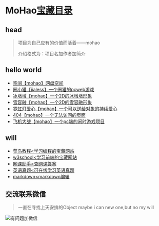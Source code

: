 # MoHao[宝藏目录](https://h539251932.github.io)

## head

> 项目为自己应有的价值而活着——mohao
> 
> 介绍格式为：项目名加作者加简介

## hello world

- [空间【mohao】网盘空间](http://h539251932.ys168.com)
- [圈小猫【jialess】一个圈猫的pcweb游戏](https://xiaojiarun.github.io/mao.html)
- [冰墩墩【mohao】一个2D的冰墩墩形象](https://h539251932.github.io/mohao/bdd.html)
- [雪容融【mohao】一个2D的雪容融形象](https://h539251932.github.io/mohao/xrr.html)
- [霓虹灯爱心【mohao】一个可以送给对象的持续爱心](https://h539251932.github.io/mohao/lovea.html)
- [404【mohao】一个无法访问的页面](https://h539251932.github.io/mohao/404.html)
- [飞机大战【mohao】一个pc端的闲时游戏项目](https://h539251932.github.io/aweb)

## will

- [菜鸟教程<学习编程的宝藏网站](https://www.runoob.com/)
- [w3school<学习前端的宝藏网站](https://www.w3school.com.cn/index.html)
- [网课助手<查网课答案](https://blog.ccsingle.com/)
- [英语真题<可在线学习英语真题](https://zhenti.burningvocabulary.com/)
- [markdown<markdown编辑](https://imzbf.github.io/md-editor-v3/index)

## 交流联系微信

> 一直在寻找上天安排的Object
> maybe i can new one,but no my will

![有问题加微信](https://mohao99.coding.net/p/HH/d/HTML/git/raw/master/%E5%9B%BE%E7%89%87/%E5%BE%AE%E4%BF%A12.jpg?download=true)
